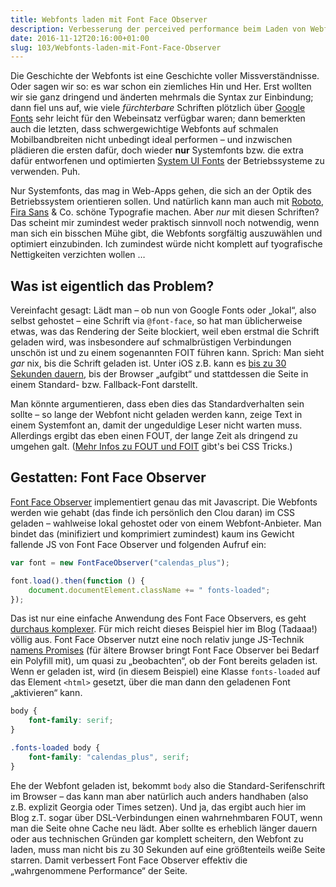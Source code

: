 ```yaml
---
title: Webfonts laden mit Font Face Observer
description: Verbesserung der perceived performance beim Laden von Webfonts mittels JavaScript
date: 2016-11-12T20:16:00+01:00
slug: 103/Webfonts-laden-mit-Font-Face-Observer
---
```


Die Geschichte der Webfonts ist eine Geschichte voller Missverständnisse. Oder sagen wir so: es war schon ein ziemliches Hin und Her. Erst wollten wir sie ganz dringend und änderten mehrmals die Syntax zur Einbindung; dann fiel uns auf, wie viele _fürchterbare_ Schriften plötzlich über [Google Fonts](https://fonts.google.com) sehr leicht für den Webeinsatz verfügbar waren; dann bemerkten auch die letzten, dass schwergewichtige Webfonts auf schmalen Mobilbandbreiten nicht unbedingt ideal performen – und inzwischen plädieren die ersten dafür, doch wieder **nur** Systemfonts bzw. die extra dafür entworfenen und optimierten [System UI Fonts](https://www.smashingmagazine.com/2015/11/using-system-ui-fonts-practical-guide/) der Betriebssysteme zu verwenden. Puh.

Nur Systemfonts, das mag in Web-Apps gehen, die sich an der Optik des Betriebssystem orientieren sollen. Und natürlich kann man auch mit [Roboto](https://fonts.google.com/specimen/Roboto), [Fira Sans](https://fonts.google.com/specimen/Fira+Sans) & Co. schöne Typografie machen. Aber _nur_ mit diesen Schriften? Das scheint mir zumindest weder praktisch sinnvoll noch notwendig, wenn man sich ein bisschen Mühe gibt, die Webfonts sorgfältig auszuwählen und optimiert einzubinden. Ich zumindest würde nicht komplett auf tyografische Nettigkeiten verzichten wollen …

## Was ist eigentlich das Problem?

Vereinfacht gesagt: Lädt man – ob nun von Google Fonts oder „lokal“, also selbst gehostet – eine Schrift via `@font-face`, so hat man üblicherweise etwas, was das Rendering der Seite blockiert, weil eben erstmal die Schrift geladen wird, was insbesondere auf schmalbrüstigen Verbindungen unschön ist und zu einem sogenannten FOIT führen kann. Sprich: Man sieht _gar_ nix, bis die Schrift geladen ist. Unter iOS z.B. kann es [bis zu 30 Sekunden dauern](https://www.filamentgroup.com/lab/font-events.html), bis der Browser „aufgibt“ und stattdessen die Seite in einem Standard- bzw. Fallback-Font darstellt.

Man könnte argumentieren, dass eben dies das Standardverhalten sein sollte – so lange der Webfont nicht geladen werden kann, zeige Text in einem Systemfont an, damit der ungeduldige Leser nicht warten muss. Allerdings ergibt das eben einen FOUT, der lange Zeit als dringend zu umgehen galt. ([Mehr Infos zu FOUT und FOIT](https://css-tricks.com/fout-foit-foft/) gibt's bei CSS Tricks.)

## Gestatten: Font Face Observer

[Font Face Observer](https://fontfaceobserver.com) implementiert genau das mit Javascript. Die Webfonts werden wie gehabt (das finde ich persönlich den Clou daran) im CSS geladen – wahlweise lokal gehostet oder von einem Webfont-Anbieter. Man bindet das (minifiziert und komprimiert zumindest) kaum ins Gewicht fallende JS von Font Face Observer und folgenden Aufruf ein:

```js
var font = new FontFaceObserver("calendas_plus");

font.load().then(function () {
    document.documentElement.className += " fonts-loaded";
});
```

Das ist nur eine einfache Anwendung des Font Face Observers, es geht [durchaus komplexer](https://github.com/bramstein/fontfaceobserver#how-to-use). Für mich reicht dieses Beispiel hier im Blog (Tadaaa!) völlig aus. Font Face Observer nutzt eine noch relativ junge JS-Technik [namens Promises](https://developer.mozilla.org/de/docs/Web/JavaScript/Reference/Global_Objects/Promise) (für ältere Browser bringt Font Face Observer bei Bedarf ein Polyfill mit), um quasi zu „beobachten“, ob der Font bereits geladen ist. Wenn er geladen ist, wird (in diesem Beispiel) eine Klasse `fonts-loaded` auf das Element `<html>` gesetzt, über die man dann den geladenen Font „aktivieren“ kann.

```css
body {
    font-family: serif;
}

.fonts-loaded body {
    font-family: "calendas_plus", serif;
}
```

Ehe der Webfont geladen ist, bekommt `body` also die Standard-Serifenschrift im Browser – das kann man aber natürlich auch anders handhaben (also z.B. explizit Georgia oder Times setzen). Und ja, das ergibt auch hier im Blog z.T. sogar über DSL-Verbindungen einen wahrnehmbaren FOUT, wenn man die Seite ohne Cache neu lädt. Aber sollte es erheblich länger dauern oder aus technischen Gründen gar komplett scheitern, den Webfont zu laden, muss man nicht bis zu 30 Sekunden auf eine größtenteils weiße Seite starren. Damit verbessert Font Face Observer effektiv die „wahrgenommene Performance“ der Seite.
